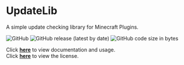 # UpdateLib
A simple update checking library for Minecraft Plugins.

![GitHub](https://img.shields.io/github/license/HyperaOfficial/UpdateLib?color=2155cc&&style=for-the-badge)
![GitHub release (latest by date)](https://img.shields.io/github/v/release/HyperaOfficial/UpdateLib?color=%232155cc&&label=Version&&style=for-the-badge)
![GitHub code size in bytes](https://img.shields.io/github/languages/code-size/HyperaOfficial/UpdateLib?color=%232155cc&&style=for-the-badge)

Click **[here](https://docs.hypera.dev/docs/updatelib)** to view documentation and usage.<br>
Click **[here](https://github.com/HyperaOfficial/UpdateLib/blob/main/LICENSE)** to view the license.
